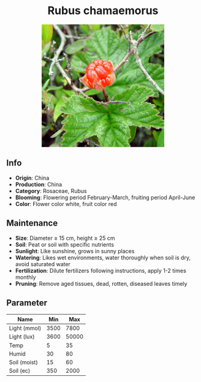 <h1 align='center'>Rubus chamaemorus</h1>
<p align="center">
    <img 
        align='center'
        width='320'
        src="../images/rubus chamaemorus.png" 
        alt='Rubus chamaemorus' />
</p>

## Info

 - **Origin**: China
 - **Production**: China
 - **Category**: Rosaceae, Rubus
 - **Blooming**: Flowering period February-March, fruiting period April-June
 - **Color**: Flower color white, fruit color red

## Maintenance

 - **Size**: Diameter ≥ 15 cm, height ≥ 25 cm
 - **Soil**: Peat or soil with specific nutrients
 - **Sunlight**: Like sunshine, grows in sunny places
 - **Watering**: Likes wet environments, water thoroughly when soil is dry, avoid saturated water
 - **Fertilization**: Dilute fertilizers following instructions, apply 1-2 times monthly
 - **Pruning**: Remove aged tissues, dead, rotten, diseased leaves timely

## Parameter

| Name         | Min  | Max   |
|--------------|------|-------|
| Light (mmol) | 3500 | 7800  |
| Light (lux)  | 3600 | 50000 |
| Temp         | 5    | 35    |
| Humid        | 30   | 80    |
| Soil (moist) | 15   | 60    |
| Soil (ec)    | 350  | 2000  |